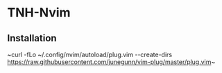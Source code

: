 # TNH-Nvim
## Installation

~curl -fLo ~/.config/nvim/autoload/plug.vim --create-dirs https://raw.githubusercontent.com/junegunn/vim-plug/master/plug.vim~
